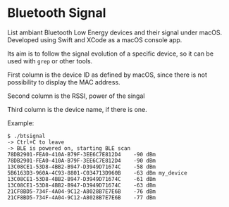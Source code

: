# Bluetooth Signal

List ambiant Bluetooth Low Energy devices and their signal under macOS.
Developed using Swift and XCode as a macOS console app.

Its aim is to follow the signal evolution of a specific device, so it can be used with `grep` or other tools.

First column is the device ID as defined by macOS, since there is not possibility to display the MAC address.

Second column is the RSSI, power of the singal

Third column is the device name, if there is one.

Example:


    $ ./btsignal
    -> Ctrl+C to leave
    -> BLE is powered on, starting BLE scan
    78DB2901-FEA0-410A-B79F-3EE6C7E812D4	-90 dBm	
    78DB2901-FEA0-410A-B79F-3EE6C7E812D4	-90 dBm	
    13C08CE1-53D8-4BB2-B947-D3949D71674C	-58 dBm	
    5B6163D3-960A-4C93-8801-C034713D960B	-63 dBm	my_device
    13C08CE1-53D8-4BB2-B947-D3949D71674C	-61 dBm	
    13C08CE1-53D8-4BB2-B947-D3949D71674C	-63 dBm	
    21CF8BD5-734F-4A04-9C12-A8028B7E7E6B	-76 dBm	
    21CF8BD5-734F-4A04-9C12-A8028B7E7E6B	-77 dBm	